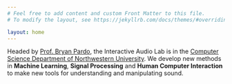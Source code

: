 ```yaml
---
# Feel free to add content and custom Front Matter to this file.
# To modify the layout, see https://jekyllrb.com/docs/themes/#overriding-theme-defaults

layout: home
---
```

 Headed by [Prof. Bryan Pardo](https://users.cs.northwestern.edu/~pardo), the Interactive Audio Lab is in the [Computer Science Department of Northwestern University](https://www.mccormick.northwestern.edu/computer-science/). We develop new methods in **Machine Learning**, **Signal Processing** and **Human Computer Interaction** to make new tools for understanding and manipulating sound.  
